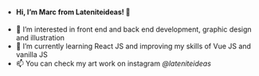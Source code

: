 - #### Hi, I’m **Marc** from Lateniteideas!  👋
- 👀 I’m interested in front end and back end development, graphic design and illustration
- 🌱 I’m currently learning React JS and improving my skills of Vue JS and vanilla JS
- 📫 You can check my art work on instagram *@lateniteideas*

<!---
lateniteideas/lateniteideas is a ✨ special ✨ repository because its `README.md` (this file) appears on your GitHub profile.
You can click the Preview link to take a look at your changes.
--->
